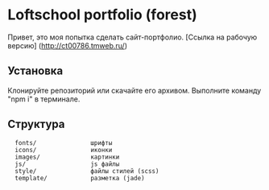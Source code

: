 Loftschool portfolio (forest)
=============================

Привет, это моя попытка сделать сайт-портфолио.
[Ссылка на рабочую версию] (http://ct00786.tmweb.ru/)

Установка
------------

Клонируйте репозиторий или скачайте его архивом. Выполните команду "npm i" в терминале.

Структура
------------

      fonts/               шрифты
      icons/               иконки
      images/              картинки
      js/                  js файлы
      style/               файлы стилей (scss)
      template/            разметка (jade)
